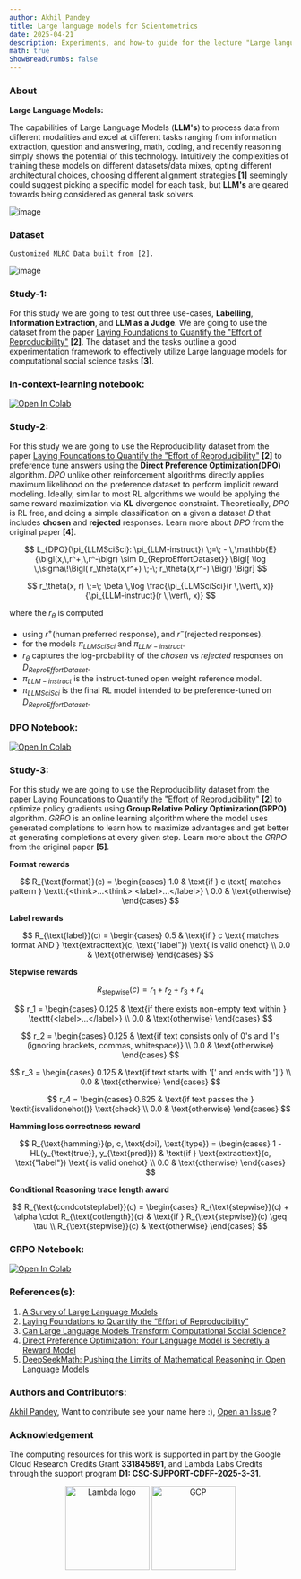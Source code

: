 ```yaml
---
author: Akhil Pandey
title: Large language models for Scientometrics
date: 2025-04-21
description: Experiments, and how-to guide for the lecture "Large language models for Scientometrics"
math: true
ShowBreadCrumbs: false
---
```


### About
**Large Language Models:**

The capabilities of Large Language Models (**LLM's**) to process data from different modalities and excel at different tasks ranging from information extraction, question and answering, math, coding, and recently reasoning simply shows the potential of this technology. Intuitively the complexities of training these models on different datasets/data mixes, opting different architectural choices, choosing different alignment strategies **[1]** seemingly could suggest picking a specific model for each task, but **LLM's** are geared towards being considered as general task solvers.

![image](/img/SciSci.png)

### Dataset
```plaintext
Customized MLRC Data built from [2].
```
 ![image](/img/LLMSciSci_dataset.png)

### Study-1:
For this study we are going to test out three use-cases, **Labelling**, **Information Extraction**, and **LLM as a Judge**. We are going to use the dataset from the paper <u>Laying Foundations to Quantify the "Effort of Reproducibility"</u> **[2]**. The dataset and the tasks outline a good experimentation framework to effectively utilize Large language models for computational social science tasks **[3]**.

### In-context-learning notebook:
[![Open In Colab](https://colab.research.google.com/assets/colab-badge.svg)](https://colab.research.google.com/github/akhilpandey95/LLMSciSci/blob/main/notebooks/LLMs_SciSci_ICL.ipynb)

### Study-2:
For this study we are going to use the Reproducibility dataset from the paper <u>Laying Foundations to Quantify the "Effort of Reproducibility"</u> **[2]** to preference tune answers using the **Direct Preference Optimization(DPO)** algorithm. *DPO* unlike other reinforcement algorithms directly applies maximum likelihood on the preference dataset to perform implicit reward modeling. Ideally, similar to most RL algorithms we would be applying the same reward maximization via **KL** divergence constraint. Theoretically, *DPO* is RL free, and doing a simple classification on a given a dataset $D$ that includes **chosen** and **rejected** responses. Learn more about *DPO* from the original paper **[4]**.

$$
L_{DPO}(\pi_{LLMSciSci}: \pi_{LLM-instruct})
\;=\; - \,\mathbb{E}{\bigl(x,\,r^+,\,r^-\bigr) \sim D_{ReproEffortDataset}}
\Bigl[
\log \,\sigma\!\Bigl(
r_\theta(x,r^+) \;-\; r_\theta(x,r^-)
\Bigr)
\Bigr]
$$

$$
r_\theta(x, r)
\;=\;
\beta \,\log \frac{\pi_{LLMSciSci}(r \,\vert\, x)}{\pi_{LLM-instruct}(r \,\vert\, x)}
$$

where the $r_{\theta}$ is computed
- using $r^+$(human preferred response), and $r^-$(rejected responses).
- for the models $\pi_{LLMSciSci}$ and $\pi_{LLM-instruct}$.
- $r_{\theta}$  captures the log-probability of the *chosen* vs *rejected* responses on $D_{ReproEffortDataset}$.
- $\pi_{LLM-instruct}$ is the instruct-tuned open weight reference model.
- $\pi_{LLMSciSci}$ is the final RL model intended to be preference-tuned on $D_{ReproEffortDataset}$.

### DPO Notebook:
[![Open In Colab](https://colab.research.google.com/assets/colab-badge.svg)](https://colab.research.google.com/github/akhilpandey95/LLMSciSci/blob/main/notebooks/LLMs_SciSci_DPO.ipynb)

### Study-3:
For this study we are going to use the Reproducibility dataset from the paper <u>Laying Foundations to Quantify the "Effort of Reproducibility"</u> **[2]** to optimize policy gradients using **Group Relative Policy Optimization(GRPO)** algorithm. *GRPO* is an online learning algorithm where the model uses generated completions to learn how to maximize advantages and get better at generating completions at every given step. Learn more about the *GRPO* from the original paper **[5]**.

**Format rewards**

$$
R_{\text{format}}(c) = \begin{cases} 1.0 & \text{if } c \text{ matches pattern } \texttt{<think>...<think> <label>...</label>} \ 0.0 & \text{otherwise} \end{cases}
$$

**Label rewards**

$$
R_{\text{label}}(c) =
\begin{cases}
0.5 & \text{if } c \text{ matches format AND } \text{extracttext}(c, \text{"label"}) \text{ is valid onehot} \\
0.0 & \text{otherwise}
\end{cases}
$$

**Stepwise rewards**

$$
R_{\text{stepwise}}(c) = r_1 + r_2 + r_3 + r_4
$$

$$
r_1 =
\begin{cases}
0.125 & \text{if there exists non-empty text within } \texttt{<label>...</label>} \\
0.0 & \text{otherwise}
\end{cases}
$$

$$
r_2 =
\begin{cases}
0.125 & \text{if text consists only of 0's and 1's (ignoring brackets, commas, whitespace)} \\
0.0 & \text{otherwise}
\end{cases}
$$

$$
r_3 =
\begin{cases}
0.125 & \text{if text starts with '[' and ends with ']'} \\
0.0 & \text{otherwise}
\end{cases}
$$

$$
r_4 =
\begin{cases}
0.625 & \text{if text passes the } \textit{isvalidonehot()} \text{check} \\
0.0 & \text{otherwise}
\end{cases}
$$

**Hamming loss correctness reward**

$$
R_{\text{hamming}}(p, c, \text{doi}, \text{ltype}) =
\begin{cases}
1 - HL(y_{\text{true}}, y_{\text{pred}}) & \text{if } \text{extracttext}(c, \text{"label"}) \text{ is valid onehot} \\
0.0 & \text{otherwise}
\end{cases}
$$

**Conditional Reasoning trace length award**

$$
R_{\text{condcotsteplabel}}(c) =
\begin{cases}
R_{\text{stepwise}}(c) + \alpha \cdot R_{\text{cotlength}}(c) & \text{if } R_{\text{stepwise}}(c) \geq \tau \\
R_{\text{stepwise}}(c) & \text{otherwise}
\end{cases}
$$

### GRPO Notebook:
[![Open In Colab](https://colab.research.google.com/assets/colab-badge.svg)](https://colab.research.google.com/github/akhilpandey95/LLMSciSci/blob/main/notebooks/LLMs_SciSci_GRPO.ipynb)

### References(s):
1. [A Survey of Large Language Models](https://arxiv.org/abs/2303.18223)
2. [Laying Foundations to Quantify the “Effort of Reproducibility”](https://ieeexplore.ieee.org/abstract/document/10266070)
3. [Can Large Language Models Transform Computational Social Science?](https://aclanthology.org/2024.cl-1.8/)
4. [Direct Preference Optimization: Your Language Model is Secretly a Reward Model](https://arxiv.org/pdf/2305.18290)
5. [DeepSeekMath: Pushing the Limits of Mathematical Reasoning in Open Language Models](https://arxiv.org/abs/2402.03300)

### Authors and Contributors:
[Akhil Pandey](https://github.com/akhilpandey95), Want to contribute see your name here :), [Open an Issue](https://github.com/akhilpandey95/LLMSciSci/issues/new) ?

### Acknowledgement
The computing resources for this work is supported in part by the Google Cloud Research Credits Grant **331845891**, and Lambda Labs Credits through the support program **D1: CSC-SUPPORT-CDFF-2025-3-31**.
<figure style="text-align: center;">
  <img src="https://lambda.ai/hubfs/lambda%20logo%202.svg" width="150" height="auto" alt="Lambda logo">
  <img src="https://www.gstatic.com/devrel-devsite/prod/v0e0f589edd85502a40d78d7d0825db8ea5ef3b99ab4070381ee86977c9168730/cloud/images/cloud-logo.svg" width="150" height="auto" alt="GCP">
</figure>
